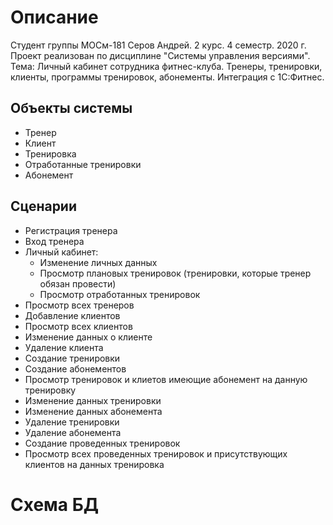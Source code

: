 # Описание
Студент группы МОСм-181 Серов Андрей. 2 курс. 4 семестр. 2020 г.
Проект реализован по дисциплине "Системы управления версиями". 
Тема: Личный кабинет сотрудника фитнес-клуба. Тренеры, тренировки, клиенты, программы тренировок, абонементы. Интеграция с 1С:Фитнес.

## Объекты системы
- Тренер
- Клиент
- Тренировка
- Отработанные тренировки
- Абонемент

## Сценарии
- Регистрация тренера
- Вход тренера
- Личный кабинет:
  - Изменение личных данных
  - Просмотр плановых тренировок (тренировки, которые тренер обязан провести)
  - Просмотр отработанных тренировок
- Просмотр всех тренеров
- Добавление клиентов
- Просмотр всех клиентов
- Изменение данных о клиенте
- Удаление клиента
- Создание тренировки
- Создание абонементов
- Просмотр тренировок и клиетов имеющие абонемент на данную тренировку
- Изменение данных тренировки
- Изменение данных абонемента
- Удаление тренировки
- Удаление абонемента
- Создание проведенных тренировок
- Просмотр всех проведенных тренировок и присутствующих клиентов на данных тренировка 


# Схема БД

